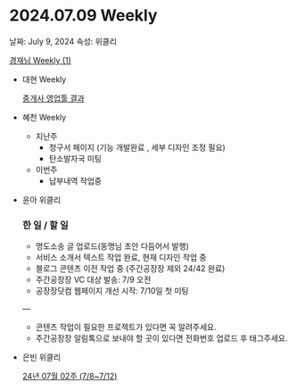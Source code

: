 # 2024.07.09 Weekly

날짜: July 9, 2024
속성: 위클리

[경재님 Weekly (1)](%E1%84%80%E1%85%A7%E1%86%BC%E1%84%8C%E1%85%A2%E1%84%82%E1%85%B5%E1%86%B7%20Weekly%20(1)%20157e98ce7f71808cb790ebf8d860b3cf.md)

- 대현 Weekly
    
    [중개사 영업툴 결과](https://www.notion.so/d113d8097db046bbb38b137798e304da?pvs=21) 
    
- 혜천 Weekly
    - 지난주
        - 청구서 페이지 (기능 개발완료  , 세부 디자인 조정 필요)
        - 탄소발자국 미팅
    - 이번주
        - 납부내역 작업중
- 윤아 위클리
    
    ### 한 일 / 할 일
    
    - 명도소송 글 업로드(동명님 초안 다듬어서 발행)
    - 서비스 소개서 텍스트 작업 완료, 현재 디자인 작업 중
    - 블로그 콘텐츠 이전 작업 중 (주간공장장 제외 24/42 완료)
    - 주간공장장 VC 대상 발송: 7/9 오전
    - 공장장닷컴 웹페이지 개선 시작: 7/10일 첫 미팅
    
    —
    
    - 콘텐츠 작업이 필요한 프로젝트가 있다면 꼭 알려주세요.
    - 주간공장장 알림톡으로 보내야 할 곳이 있다면 전화번호 업로드 후 태그주세요.
    
- 은빈 위클리
    
    [24년 07월 02주 (7/8~7/12)](https://www.notion.so/24-07-02-7-8-7-12-f336c007c4d0498fa8c0df9a1c830e36?pvs=21)
